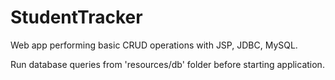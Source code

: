 # StudentTracker

Web app performing basic CRUD operations with JSP, JDBC, MySQL.

Run database queries from 'resources/db' folder before starting application.
